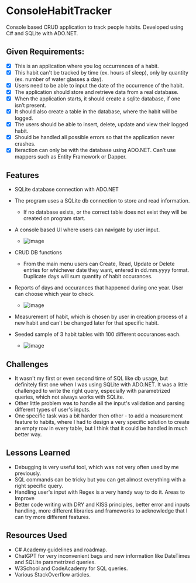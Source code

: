 # ConsoleHabitTracker

Console based CRUD application to track people habits. Developed using C# and SQLite with ADO.NET.

## Given Requirements:
- [x] This is an application where you log occurrences of a habit.
- [x] This habit can't be tracked by time (ex. hours of sleep), only by quantity (ex. number of water glasses a day).
- [x] Users need to be able to input the date of the occurrence of the habit.
- [x] The application should store and retrieve data from a real database.
- [x] When the application starts, it should create a sqlite database, if one isn’t present.
- [x] It should also create a table in the database, where the habit will be logged.
- [x] The users should be able to insert, delete, update and view their logged habit.
- [x] Should be handled all possible errors so that the application never crashes.
- [x] Iteraction can only be with the database using ADO.NET. Can’t use mappers such as Entity Framework or Dapper.

## Features
* SQLite database connection with ADO.NET

* The program uses a SQLite db connection to store and read information.
  - If no database exists, or the correct table does not exist they will be created on program start.

* A console based UI where users can navigate by user input.
  - ![image](https://github.com/TwilightSaw/CodeReviews.Console.HabitTracker/blob/master/images/UI.jpg?raw=true)
  
* CRUD DB functions
  - From the main menu users can Create, Read, Update or Delete entries for whichever date they want, entered in dd.mm.yyyy format. Duplicate days will sum quantity of habit occurances.

* Reports of days and occurances that happened during one year. User can choose which year to check.
  - ![image](https://github.com/TwilightSaw/CodeReviews.Console.HabitTracker/blob/master/images/seed.jpg?raw=true)
* Measurement of habit, which is chosen by user in creation process of a new habit and can't be changed later for that specific habit.

* Seeded sample of 3 habit tables with 100 different occurances each.
  - ![image](https://github.com/TwilightSaw/CodeReviews.Console.HabitTracker/blob/master/images/report.jpg?raw=true)
    
## Challenges
- It wasn't my first or even second time of SQL like db usage, but definitely first one when I was using SQLite with ADO.NET. It was a little challenged to write the right query, especially with parametrized queries, which not always works with SQLite.
- Other little problem was to handle all the input's validation and parsing different types of user's inputs.
- One specific task was a bit harder then other - to add a measurement feature to habits, where I had to design a very specific solution to create an empty row in every table, but I think that it could be handled in much better way.
## Lessons Learned
- Debugging is very useful tool, which was not very often used by me previously.
- SQL commands can be tricky but you can get almost everything with a right specific query.
- Handling user's input with Regex is a very handy way to do it.
Areas to Improve
- Better code writing with DRY and KISS principles, better error and inputs handling, more different libraries and frameworks to acknowledge that I can try more different features.
## Resources Used
- C# Academy guidelines and roadmap.
- ChatGPT for very inconvenient bags and new information like DateTimes and SQLite parametrized queries.
- W3School and CodeAcademy for SQL queries.
- Various StackOverflow articles.
